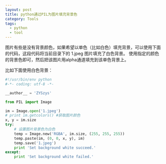 ```yaml
---
layout: post
title: python通过PIL为图片填充背景色
category: Tools
tags:
  - python
  - tool
---
```


图片有些是没有背景颜色，如果希望以单色（比如白色）填充背景，可以使用下面的代码，这段代码将当前目录下的 1.jpeg 图片填充了白色背景。
使用指定的颜色的背景色即可，然后把该图片用alpha通道填充到该单色背景上。


<!--more-->

比如下面使用白色背景：

```python
#!/usr/bin/env python
#-*- coding: utf-8 -*-

__author__ = 'ZYSzys'

from PIL import Image

im = Image.open('1.jpeg')
# print im.getcolors() #获取图片颜色
x, y = im.size
try:
	# 设置图片背景色为白色
	temp = Image.new('RGBA', im.size, (255, 255, 255))
	temp.paste(im, (0, 0, x, y), im)
	temp.save('1.jpeg')
	print 'Set background white succeed.'
except:
	print 'Set background white failed.'
```
